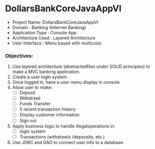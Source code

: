 # DollarsBankCoreJavaAppVl
- Project Name: DollarsBankCoreJavaAppVl
- Domain : Banking {Internet Banking)
- Application Type : Console App
- Architecture Used : Layered Architecture
- User Interface : Menu based with multicolor.

### Objectives:
1. Use layered architecture (abstractedfiles under SOLID principles) to make a MVC banking application.
2. Create a user login system.
3. Once logged in, have a user menu display in console.
4. Allow user to make:
   - [ ] Deposit
   - [ ] Withdrawl
   - [ ] Funds Transfer
   - [ ] 5 recent transaction history
   - [ ] Display customer information
   - [ ] Sign out
5. Apply business logic to handle illegaloperations in:
   - [ ] login system
   - [ ] Transactions (withdrawls /depsosits, etc.)
6. Use JDBC and DAO to connect user info to a database.
